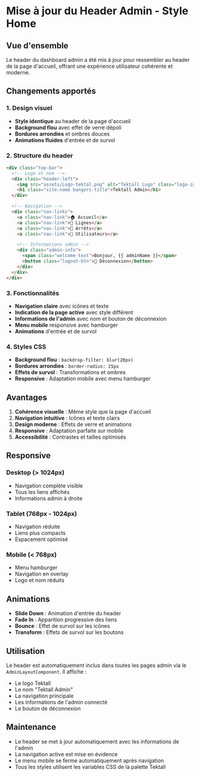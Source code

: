 # Mise à jour du Header Admin - Style Home

## Vue d'ensemble

Le header du dashboard admin a été mis à jour pour ressembler au header de la page d'accueil, offrant une expérience utilisateur cohérente et moderne.

## Changements apportés

### 1. Design visuel

- **Style identique** au header de la page d'accueil
- **Background flou** avec effet de verre dépoli
- **Bordures arrondies** et ombres douces
- **Animations fluides** d'entrée et de survol

### 2. Structure du header

```html
<div class="top-bar">
  <!-- Logo et nom -->
  <div class="header-left">
    <img src="assets/Logo-tektal.png" alt="Tektall Logo" class="logo-img" />
    <h1 class="site-name bangers-title">Tektall Admin</h1>
  </div>

  <!-- Navigation -->
  <div class="nav-links">
    <a class="nav-link">🏠 Accueil</a>
    <a class="nav-link">🚌 Lignes</a>
    <a class="nav-link">📍 Arrêts</a>
    <a class="nav-link">👥 Utilisateurs</a>

    <!-- Informations admin -->
    <div class="admin-info">
      <span class="welcome-text">Bonjour, {{ adminName }}</span>
      <button class="logout-btn">🚪 Déconnexion</button>
    </div>
  </div>
</div>
```

### 3. Fonctionnalités

- **Navigation claire** avec icônes et texte
- **Indication de la page active** avec style différent
- **Informations de l'admin** avec nom et bouton de déconnexion
- **Menu mobile** responsive avec hamburger
- **Animations** d'entrée et de survol

### 4. Styles CSS

- **Background flou** : `backdrop-filter: blur(20px)`
- **Bordures arrondies** : `border-radius: 25px`
- **Effets de survol** : Transformations et ombres
- **Responsive** : Adaptation mobile avec menu hamburger

## Avantages

1. **Cohérence visuelle** : Même style que la page d'accueil
2. **Navigation intuitive** : Icônes et texte clairs
3. **Design moderne** : Effets de verre et animations
4. **Responsive** : Adaptation parfaite sur mobile
5. **Accessibilité** : Contrastes et tailles optimisés

## Responsive

### Desktop (> 1024px)

- Navigation complète visible
- Tous les liens affichés
- Informations admin à droite

### Tablet (768px - 1024px)

- Navigation réduite
- Liens plus compacts
- Espacement optimisé

### Mobile (< 768px)

- Menu hamburger
- Navigation en overlay
- Logo et nom réduits

## Animations

- **Slide Down** : Animation d'entrée du header
- **Fade In** : Apparition progressive des liens
- **Bounce** : Effet de survol sur les icônes
- **Transform** : Effets de survol sur les boutons

## Utilisation

Le header est automatiquement inclus dans toutes les pages admin via le `AdminLayoutComponent`. Il affiche :

- Le logo Tektall
- Le nom "Tektall Admin"
- La navigation principale
- Les informations de l'admin connecté
- Le bouton de déconnexion

## Maintenance

- Le header se met à jour automatiquement avec les informations de l'admin
- La navigation active est mise en évidence
- Le menu mobile se ferme automatiquement après navigation
- Tous les styles utilisent les variables CSS de la palette Tektall
